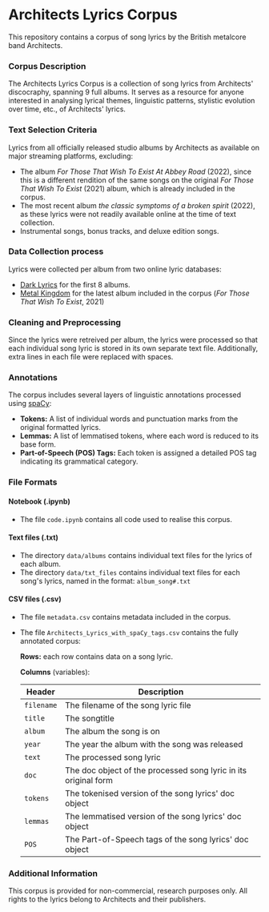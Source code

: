 # Architects Lyrics Corpus
This repository contains a corpus of song lyrics by the British metalcore band Architects. 

### Corpus Description
The Architects Lyrics Corpus is a collection of song lyrics from Architects' discocraphy, 
spanning 9 full albums. It serves as a resource for anyone interested in analysing lyrical themes,
linguistic patterns, stylistic evolution over time, etc., of Architects' lyrics. 

### Text Selection Criteria
Lyrics from all officially released studio albums by Architects as available on major streaming platforms, excluding:
- The album *For Those That Wish To Exist At Abbey Road* (2022),
  since this is a different rendition of the same songs on the original *For Those That Wish To Exist* (2021) album,
  which is already included in the corpus.
- The most recent album *the classic symptoms of a broken spirit* (2022),
  as these lyrics were not readily available online at the time of text collection.
- Instrumental songs, bonus tracks, and deluxe edition songs. 

### Data Collection process
Lyrics were collected per album from two online lyric databases:
- [Dark Lyrics](http://www.darklyrics.com/a/architects.html ) for the first 8 albums.
- [Metal Kingdom](https://www.metalkingdom.net/album/architects-for-those-that-wish-to-exist-144830)
  for the latest album included in the corpus (*For Those That Wish To Exist*, 2021)

### Cleaning and Preprocessing
Since the lyrics were retreived per album, the lyrics were processed so that each individual song lyric
is stored in its own separate text file. Additionally, extra lines in each file were replaced with spaces.

### Annotations
The corpus includes several layers of linguistic annotations processed using [spaCy](https://spacy.io/):
- **Tokens:** A list of individual words and punctuation marks from the original formatted lyrics.
- **Lemmas:** A list of lemmatised tokens, where each word is reduced to its base form.
- **Part-of-Speech (POS) Tags:** Each token is assigned a detailed POS tag indicating its grammatical category.

### File Formats
#### Notebook (.ipynb)
- The file `code.ipynb` contains all code used to realise this corpus.
  
#### Text files (.txt)
- The directory `data/albums` contains individual text files for the lyrics of each album.
- The directory `data/txt_files` contains individual text files for each song's lyrics, named in the format:
  `album_song#.txt`

#### CSV files (.csv)
- The file `metadata.csv` contains metadata included in the corpus.
- The file `Architects_Lyrics_with_spaCy_tags.csv` contains the fully annotated corpus:

    **Rows:** each row contains data on a song lyric.

    **Columns** (variables):

  | Header | Description |
  | ------ | ----------- |
  | `filename` | The filename of the song lyric file |
  | `title` | The songtitle |
  | `album` | The album the song is on|
  | `year` | The year the album with the song was released |
  | `text` | The processed song lyric|
  | `doc` | The doc object of the processed song lyric in its original form|
  | `tokens` | The tokenised version of the song lyrics' doc object |
  | `lemmas` | The lemmatised version of the song lyrics' doc object |
  | `POS` | The Part-of-Speech tags of the song lyrics' doc object |

### Additional Information
This corpus is provided for non-commercial, research purposes only. 
All rights to the lyrics belong to Architects and their publishers.






  
